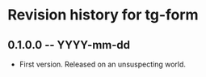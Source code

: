 # Revision history for tg-form

## 0.1.0.0 -- YYYY-mm-dd

* First version. Released on an unsuspecting world.
